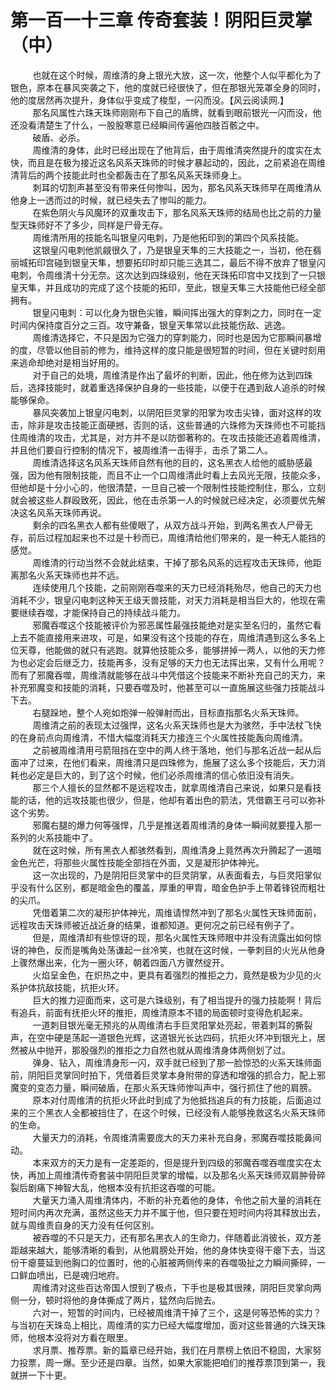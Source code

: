 <h1>第一百一十三章 传奇套装！阴阳巨灵掌（中）</h1>
<div id="content">&nbsp&nbsp&nbsp&nbsp&nbsp&nbsp&nbsp&nbsp
 也就在这个时候，周维清的身上银光大放，这一次，他整个人似平都化为了银色，原本在暴风突袭之下，他的度就已经很快了，但在那银光笼罩全身的同时，他的度居然再次提升，身体似乎变成了梭型，一闪而没。【风云阅读网.】
 <br/>&nbsp&nbsp&nbsp&nbsp&nbsp&nbsp&nbsp&nbsp
 那名风属性六珠天珠师刚刚布下自己的盾牌，就看到眼前银光一闪而没，他还没看清楚生了什么，一股股寒意已经瞬间传遍他四肢百骸之中。
 <br/>&nbsp&nbsp&nbsp&nbsp&nbsp&nbsp&nbsp&nbsp
 破盾、必杀。
 <br/>&nbsp&nbsp&nbsp&nbsp&nbsp&nbsp&nbsp&nbsp
 周维清的身体，此时已经出现在了他背后，由于周维清突然提升的度实在太快，而且是在极为接近这名风系天珠师的时候才暴起动的，因此，之前紧追在周维清背后的两个技能此时也全都轰击在了那名风系天珠师身上。
 <br/>&nbsp&nbsp&nbsp&nbsp&nbsp&nbsp&nbsp&nbsp
 刺耳的切割声甚至没有带来任何惨叫，因为，那名风系天珠师早在周维清从他身上一透而过的时候，就已经失去了惨叫的能力。
 <br/>&nbsp&nbsp&nbsp&nbsp&nbsp&nbsp&nbsp&nbsp
 在紫色阴火与风魔环的双重攻击下，那名风系天珠师的结局也比之前的力量型天珠师好不了多少，同样是尸骨无存。
 <br/>&nbsp&nbsp&nbsp&nbsp&nbsp&nbsp&nbsp&nbsp
 周维清所用的技能名叫银皇闪电刺，乃是他拓印到的第四个风系技能。
 <br/>&nbsp&nbsp&nbsp&nbsp&nbsp&nbsp&nbsp&nbsp
 这银皇闪电刺他凯觎很久了，乃是银皇天隼的三大技能之一，当初，他在翡丽城拓印宫碰到银皇天隼，想要拓印时却只能三选其二，最后不得不放弃了银皇闪电刺，令周维清十分无奈。这次达到四珠级别，他在天珠拓印宫中又找到了一只银皇天隼，并且成功的完成了这个技能的拓印，至此，银皇天隼三大技能他已经全部拥有。
 <br/>&nbsp&nbsp&nbsp&nbsp&nbsp&nbsp&nbsp&nbsp
 银皇闪电刺：可以化身为银色尖锥，瞬间挥出强大的穿刺之力，同时在一定时间内保持度百分之三百。攻守兼备，银皇天隼常以此技能伤敌、逃逸。
 <br/>&nbsp&nbsp&nbsp&nbsp&nbsp&nbsp&nbsp&nbsp
 周维清选择它，不只是因为它强力的穿刺能力，同时也是因为它那瞬间暴增的度，尽管以他目前的修为，维持这样的度只能是很短暂的时间，但在关键时刻用来逃命却绝对是相当好用的。
 <br/>&nbsp&nbsp&nbsp&nbsp&nbsp&nbsp&nbsp&nbsp
 对于自己的处境，周维清是作出了最坏的判断，因此，他在修为达到四珠后，选择技能时，就着重选择保护自身的一些技能，以便于在遇到敌人追杀的时候能够保命。
 <br/>&nbsp&nbsp&nbsp&nbsp&nbsp&nbsp&nbsp&nbsp
 暴风突袭加上银皇闪电刺，以阴阳巨灵掌的阳掌为攻击尖锋，面对这样的攻击，除非是攻击技能正面硬撼，否则的话，这些普通的六珠修为天珠师也不可能挡住周维清的攻击，尤其是，对方并不是以防御著称的。在攻击技能还追着周维清，并且他们要自行控制的情况下，被周维清一击得手，击杀了第二人。
 <br/>&nbsp&nbsp&nbsp&nbsp&nbsp&nbsp&nbsp&nbsp
 周维清选择这名风系天珠师自然有他的目的，这名黑衣人给他的威胁感最强，因为他有限制技能，而且不止一个口周维清此时看上去风光无限，技能众多，但他却是十分小心的，他很清楚，一旦自己被一个限制性技能控制住，那么，立刻就会被这些人群殴致死，因此，他在击杀第一人的时候就已经决定，必须要优先解决这名风系天珠师再说。
 <br/>&nbsp&nbsp&nbsp&nbsp&nbsp&nbsp&nbsp&nbsp
 剩余的四名黑衣人都有些傻眼了，从双方战斗开始，到两名黑衣人尸骨无存，前后过程加起来也不过是十秒而已，周维清给他们带来的，是一种无人能挡的感觉。
 <br/>&nbsp&nbsp&nbsp&nbsp&nbsp&nbsp&nbsp&nbsp
 周维清的行动当然不会就此结束，干掉了那名风系的远程攻击天珠师，他距离那名火系天珠师也并不远。
 <br/>&nbsp&nbsp&nbsp&nbsp&nbsp&nbsp&nbsp&nbsp
 连续使用几个技能，之前刚刚吞噬来的天力已经消耗殆尽，他自己的天力也消耗不少，银皇闪电刺这种天王级天兽技能，对天力消耗是相当巨大的，他现在需要继续吞噬，才能保持自己的持续战斗能力。
 <br/>&nbsp&nbsp&nbsp&nbsp&nbsp&nbsp&nbsp&nbsp
 邪魔吞噬这个技能被评价为邪恶属性最强技能绝对是实至名归的，虽然它看上去不能直接用来进攻，可是，如果没有这个技能的存在，周维清遇到这么多名上位天尊，他能做的就只有逃跑。就算他技能众多，能够拼掉一两人，以他的天力修为也必定会后继乏力，技能再多，没有足够的天力也无法挥出来，又有什么用呢？而有了邪魔吞噬，周维清就能够在战斗中凭借这个技能来不断补充自己的天力，来补充邪魔变和技能的消耗，只要吞噬及时，他甚至可以一直施展这些强力技能战斗下去。
 <br/>&nbsp&nbsp&nbsp&nbsp&nbsp&nbsp&nbsp&nbsp
 右腿跺地，整个人宛如炮弹一般弹射而出，目标直指那名火系天珠师。
 <br/>&nbsp&nbsp&nbsp&nbsp&nbsp&nbsp&nbsp&nbsp
 周维清之前的表现太过强悍，这名火系天珠师也是大为骇然，手中法杖飞快的在身前点向周维清，不惜大幅度消耗天力接连三个火属性技能轰向周维清。
 <br/>&nbsp&nbsp&nbsp&nbsp&nbsp&nbsp&nbsp&nbsp
 之前被周维清用弓箭阻挡在空中的两人终于落地，他们与那名近战一起从后面冲了过来，在他们看来，周维清只是四珠修为，施展了这么多个技能后，天力消耗也必定是巨大的，到了这个时候，他们必杀周维清的信心依旧没有消失。
 <br/>&nbsp&nbsp&nbsp&nbsp&nbsp&nbsp&nbsp&nbsp
 那三个人擅长的显然都不是远程攻击，就拿周维清自己来说，如果只是看技能的话，他的远攻技能也很少，但是，他却有着出色的箭法，凭借霸王弓可以弥补这个劣势。
 <br/>&nbsp&nbsp&nbsp&nbsp&nbsp&nbsp&nbsp&nbsp
 邪魔右腿的爆力何等强悍，几乎是推送着周维清的身体一瞬间就要撞入那一系列的火系技能中了。
 <br/>&nbsp&nbsp&nbsp&nbsp&nbsp&nbsp&nbsp&nbsp
 就在这时候，所有黑衣人都骇然看到，周维清身上竟然再次升腾起了一道暗金色光芒，将那些火属性技能全部挡在外面，又是凝形护体神光。
 <br/>&nbsp&nbsp&nbsp&nbsp&nbsp&nbsp&nbsp&nbsp
 这一次出现的，乃是阴阳巨灵掌中的巨灵阴掌，从表面看去，与巨灵阳掌似乎没有什么区别，都是暗金色的覆盖，厚重的甲胄，暗金色护手上带着锋锐而粗壮的尖爪。
 <br/>&nbsp&nbsp&nbsp&nbsp&nbsp&nbsp&nbsp&nbsp
 凭借着第二次的凝形护体神光，周维请悍然冲到了那名火属性天珠师面前，远程攻击天珠师被近战近身的结果，谁都知道。更何况之前已经有例子了。
 <br/>&nbsp&nbsp&nbsp&nbsp&nbsp&nbsp&nbsp&nbsp
 但是，周维清却有些惊讶的现，那名火属性天珠师眼中并没有流露出如何惊讶的神色，反而是嘴角处荡谦起一丝冷笑，也就在这时候，一拳刺目的火光从他身上骤然爆出来，化为一圈火环，朝着四面八方骤然绽开。
 <br/>&nbsp&nbsp&nbsp&nbsp&nbsp&nbsp&nbsp&nbsp
 火焰呈金色，在炽热之中，更具有着强烈的推拒之力，竟然是极为少见的火系护体抗敌技能，抗拒火环。
 <br/>&nbsp&nbsp&nbsp&nbsp&nbsp&nbsp&nbsp&nbsp
 巨大的推力迎面而来，这可是六珠级别，有了相当提升的强力技能啊！背后有追兵，前面有抚拒火环的推拒，周维清原本不错的局面顿时变得危机起来。
 <br/>&nbsp&nbsp&nbsp&nbsp&nbsp&nbsp&nbsp&nbsp
 一道刺目银光毫无预兆的从周维清右手巨灵阳掌处亮起，带着刺耳的撕裂声，在空中硬是荡起一道银色光辉，这道银光长达四码，抗拒火环冲到银光上，居然被从中抛开，那股强烈的推拒之力自然也就从周维清身体两侧划了过。
 <br/>&nbsp&nbsp&nbsp&nbsp&nbsp&nbsp&nbsp&nbsp
 弹身、钻入，周维清身形一闪，双手就已经到了那一脸惊恐的火系天珠师面前，阴阳巨灵掌同时拍下，凭借着巨灵掌本身附带的穿透和增强的抓合力，配上邪魔变的变态力量，瞬间破盾，在那火系天珠师惨叫声中，强行抓住了他的肩膀。
 <br/>&nbsp&nbsp&nbsp&nbsp&nbsp&nbsp&nbsp&nbsp
 原本对付周维清的抗拒火环此时到成了为他抵挡追兵的有力技能，后面追过来的三个黑衣人全都被挡住了，在这个时候，已经没有人能够挽救这名火系天珠师的生命。
 <br/>&nbsp&nbsp&nbsp&nbsp&nbsp&nbsp&nbsp&nbsp
 大量天力的消耗，令周维清需要庞大的天力来补充自身，邪魔吞噬技能鼻间动。
 <br/>&nbsp&nbsp&nbsp&nbsp&nbsp&nbsp&nbsp&nbsp
 本来双方的天力是有一定差距的，但是提升到四级的邪魔吞噬吞噬度实在太快，再加上周维清传奇套装中阴阳巨灵掌的增幅，以及那名火系天珠师双肩肿骨碎裂后剧痛下神智大乱，他根本没有抗拒这吞噬的可能。
 <br/>&nbsp&nbsp&nbsp&nbsp&nbsp&nbsp&nbsp&nbsp
 大量天力涌入周维清体内，不断的补充着他的身体，令他之前大量的消耗在短时间内再次充满，虽然这些天力并不属于他，但只要在短时间内将其释放出去，就与周维责自身的天力没有任何区别。
 <br/>&nbsp&nbsp&nbsp&nbsp&nbsp&nbsp&nbsp&nbsp
 被吞噬的不只是天力，还有那名黑衣人的生命力，伴随着此消彼长，双方差距越来越大，能够清晰的看到，从他肩膀处开始，他的身体快变得干瘪下去，当这份干瘪蔓延到他胸口的位置时，他的心脏被两侧传来的吞噬吸扯之力瞬间撕碎，一口鲜血喷出，已是魂归地府。
 <br/>&nbsp&nbsp&nbsp&nbsp&nbsp&nbsp&nbsp&nbsp
 周维清对这些百达帝国人恨到了极点，下手也是极其很辣，阴阳巨灵掌向两侧一分，顿时将他的身体撕成了两片，猛然向后抛去。
 <br/>&nbsp&nbsp&nbsp&nbsp&nbsp&nbsp&nbsp&nbsp
 六对一，短暂的时间内，已经被周维清干掉了三个，这是何等恐怖的实力？与当初在天珠岛上相比，周维清的实力已经大幅度增加，面对这些普通的六珠天珠师，他根本没将对方看在眼里。
 <br/>&nbsp&nbsp&nbsp&nbsp&nbsp&nbsp&nbsp&nbsp
 求月票、推荐票。新的篇章已经开始，我们在月票榜上依旧不稳固，大家努力投票，周一爆。至少还是四章。当然，如果大家能把咱们的推荐票顶到第一，我就拼一下十更。
 <br/>&nbsp&nbsp&nbsp&nbsp&nbsp&nbsp&nbsp&nbsp
 <br/>&nbsp&nbsp&nbsp&nbsp&nbsp&nbsp&nbsp&nbsp
</div>

